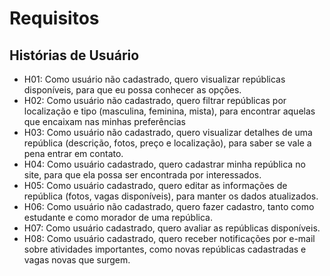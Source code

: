 # Requisitos
## Histórias de Usuário
* H01: Como usuário não cadastrado, quero visualizar repúblicas disponíveis, para que eu possa conhecer as opções.
* H02: Como usuário não cadastrado, quero filtrar repúblicas por localização e tipo (masculina, feminina, mista), para encontrar aquelas que encaixam nas minhas preferências
* H03: Como usuário não cadastrado, quero visualizar detalhes de uma república (descrição, fotos, preço e localização), para saber se vale a pena entrar em contato.
* H04: Como usuário cadastrado, quero cadastrar minha república no site, para que ela possa ser encontrada por interessados.
* H05: Como usuário cadastrado, quero editar as informações de república (fotos, vagas disponíveis), para manter os dados atualizados.
* H06: Como usuário não cadastrado, quero fazer cadastro, tanto como estudante e como morador de uma república.
* H07: Como usuário cadastrado, quero avaliar as repúblicas disponíveis.
* H08: Como usuário cadastrado, quero receber notificações por e-mail sobre atividades importantes, como novas repúblicas cadastradas e vagas novas que surgem.
  
